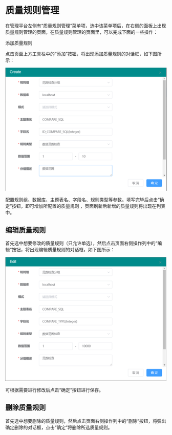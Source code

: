 # 质量规则管理

在管理平台左侧有“质量规则管理”菜单项，选中该菜单项后，在右侧的面板上出现质量规则管理的页面，在质量规则管理的页面里，可以完成下面的一些操作：

添加质量规则


点击页面上方工具栏中的“添加”按钮，将出现添加质量规则的对话框，如下图所示：

![](<../../.gitbook/assets/image (81).png>)

配置规则组、数据库、主题表名、字段名、规则类型等参数。填写完毕后点击“确定”按钮，即可增加所配置的质量规则 ，页面刷新后新增的质量规则将出现在列表中。

## 编辑质量规则

首先选中想要修改的质量规则（只允许单选），然后点击页面右侧操作列中的“编辑”按钮，将出现编辑质量规则的对话框，如下图所示：

![](<../../.gitbook/assets/image (71).png>)

可根据需要进行修改后点击“确定”按钮进行保存。

## 删除质量规则

首先选中想要删除的质量规则，然后点击页面右侧操作列中的“删除”按钮，将弹出确定删除的对话框，点击“确定”将删除所选质量规则。
